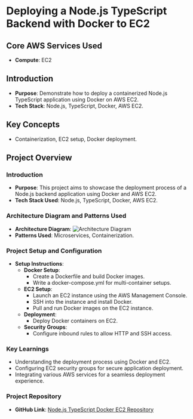 # Deploying a Node.js TypeScript Backend with Docker to EC2
## Core AWS Services Used
- **Compute**: EC2

## Introduction
- **Purpose**: Demonstrate how to deploy a containerized Node.js TypeScript application using Docker on AWS EC2.
- **Tech Stack**: Node.js, TypeScript, Docker, AWS EC2.

## Key Concepts
- Containerization, EC2 setup, Docker deployment.

## Project Overview
### Introduction
- **Purpose**: This project aims to showcase the deployment process of a Node.js backend application using Docker and AWS EC2.
- **Tech Stack Used**: Node.js, TypeScript, Docker, AWS EC2.

### Architecture Diagram and Patterns Used
- **Architecture Diagram**: ![Architecture Diagram](link_to_diagram)
- **Patterns Used**: Microservices, Containerization.

### Project Setup and Configuration
- **Setup Instructions**:
  - **Docker Setup**: 
    - Create a Dockerfile and build Docker images.
    - Write a docker-compose.yml for multi-container setups.
  - **EC2 Setup**:
    - Launch an EC2 instance using the AWS Management Console.
    - SSH into the instance and install Docker.
    - Pull and run Docker images on the EC2 instance.
  - **Deployment**:
    - Deploy Docker containers on EC2.
  - **Security Groups**:
    - Configure inbound rules to allow HTTP and SSH access.

### Key Learnings
- Understanding the deployment process using Docker and EC2.
- Configuring EC2 security groups for secure application deployment.
- Integrating various AWS services for a seamless deployment experience.

### Project Repository
- **GitHub Link**: [Node.js TypeScript Docker EC2 Repository](https://github.com/yourusername/nodejs-typescript-docker-ec2)
